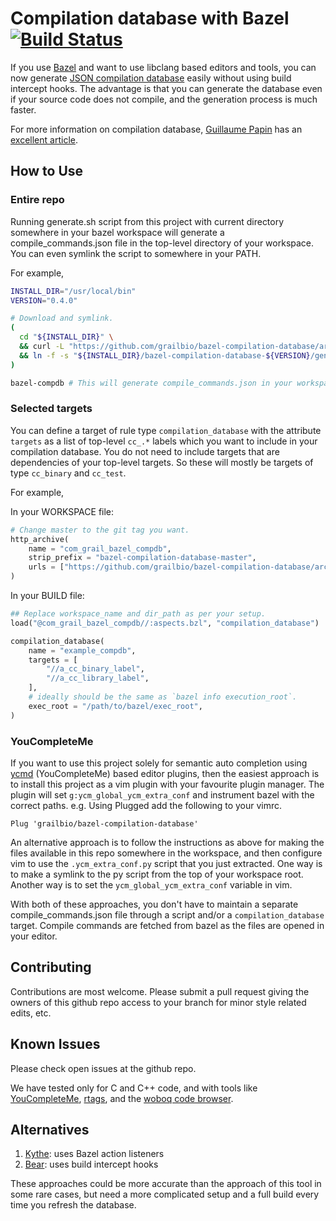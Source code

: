 Compilation database with Bazel [![Build Status](https://travis-ci.org/grailbio/bazel-compilation-database.svg?branch=master)](https://travis-ci.org/grailbio/bazel-compilation-database)
===============================

If you use [Bazel][bazel] and want to use libclang based editors and tools, you
can now generate [JSON compilation database][compdb] easily without using build
intercept hooks.  The advantage is that you can generate the database even if
your source code does not compile, and the generation process is much faster.

For more information on compilation database, [Guillaume Papin][sarcasm] has an
[excellent article][compdb2].

## How to Use

### Entire repo

Running generate.sh script from this project with current directory somewhere
in your bazel workspace will generate a compile_commands.json file in the
top-level directory of your workspace. You can even symlink the script to
somewhere in your PATH.

For example,
```sh
INSTALL_DIR="/usr/local/bin"
VERSION="0.4.0"

# Download and symlink.
(
  cd "${INSTALL_DIR}" \
  && curl -L "https://github.com/grailbio/bazel-compilation-database/archive/${VERSION}.tar.gz" | tar -xz \
  && ln -f -s "${INSTALL_DIR}/bazel-compilation-database-${VERSION}/generate.sh" bazel-compdb
)

bazel-compdb # This will generate compile_commands.json in your workspace root.
```

### Selected targets

You can define a target of rule type `compilation_database` with the attribute
`targets` as a list of top-level `cc_.*` labels which you want to include in
your compilation database. You do not need to include targets that are
dependencies of your top-level targets. So these will mostly be targets of type
`cc_binary` and `cc_test`.

For example,

In your WORKSPACE file:
```python
# Change master to the git tag you want.
http_archive(
    name = "com_grail_bazel_compdb",
    strip_prefix = "bazel-compilation-database-master",
    urls = ["https://github.com/grailbio/bazel-compilation-database/archive/master.tar.gz"],
)
```

In your BUILD file:
```python
## Replace workspace_name and dir_path as per your setup.
load("@com_grail_bazel_compdb//:aspects.bzl", "compilation_database")

compilation_database(
    name = "example_compdb",
    targets = [
        "//a_cc_binary_label",
        "//a_cc_library_label",
    ],
    # ideally should be the same as `bazel info execution_root`.
    exec_root = "/path/to/bazel/exec_root",
)
```

### YouCompleteMe

If you want to use this project solely for semantic auto completion using
[ycmd][ycm] (YouCompleteMe) based editor plugins, then the easiest approach
is to install this project as a vim plugin with your favourite plugin manager.
The plugin will set `g:ycm_global_ycm_extra_conf` and instrument bazel with
the correct paths.
e.g. Using Plugged add the following to your vimrc.
```
Plug 'grailbio/bazel-compilation-database'
```

An alternative approach is to follow the instructions as above for making the
files available in this repo somewhere in the workspace, and then configure vim
to use the `.ycm_extra_conf.py` script that you just extracted. One way is to
make a symlink to the py script from the top of your workspace root. Another
way is to set the `ycm_global_ycm_extra_conf` variable in vim.

With both of these approaches, you don't have to maintain a separate
compile_commands.json file through a script and/or a `compilation_database`
target. Compile commands are fetched from bazel as the files are opened in your
editor.

## Contributing

Contributions are most welcome. Please submit a pull request giving the owners
of this github repo access to your branch for minor style related edits, etc.

## Known Issues

Please check open issues at the github repo.

We have tested only for C and C++ code, and with tools like
[YouCompleteMe][ycm], [rtags][rtags], and the [woboq code browser][woboq].

## Alternatives

1. [Kythe][kythe]: uses Bazel action listeners
1. [Bear][bear]: uses build intercept hooks

These approaches could be more accurate than the approach of this tool in some
rare cases, but need a more complicated setup and a full build every time you
refresh the database.

[bazel]: https://bazel.build/
[compdb]: https://clang.llvm.org/docs/JSONCompilationDatabase.html
[sarcasm]: https://github.com/Sarcasm
[compdb2]: https://sarcasm.github.io/notes/dev/compilation-database.html
[cla]: https://www.clahub.com/pages/why_cla
[ycm]: https://github.com/Valloric/YouCompleteMe
[rtags]: https://github.com/Andersbakken/rtags
[woboq]: https://github.com/woboq/woboq_codebrowser
[kythe]: https://github.com/google/kythe/blob/master/tools/cpp/generate_compilation_database.sh
[bear]: https://github.com/rizsotto/Bear
